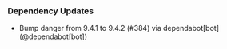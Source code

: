 ### Dependency Updates
* Bump danger from 9.4.1 to 9.4.2 (#384) via dependabot[bot] (@dependabot[bot])
